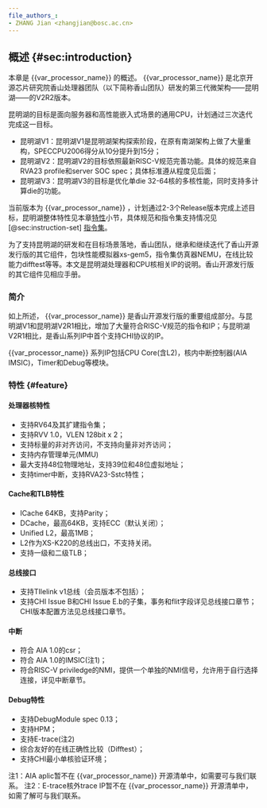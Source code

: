 ```yaml
---
file_authors_:
- ZHANG Jian <zhangjian@bosc.ac.cn>
---
```


## 概述 {#sec:introduction}

本章是 {{var_processor_name}} 的概述。 {{var_processor_name}} 是北京开源芯片研究院香山处理器团队（以下简称香山团队）研发的第三代微架构——昆明湖——的V2R2版本。

昆明湖的目标是面向服务器和高性能嵌入式场景的通用CPU，计划通过三次迭代完成这一目标。
- 昆明湖V1：昆明湖V1是昆明湖架构探索阶段，在原有南湖架构上做了大量重构，SPECCPU2006得分从10分提升到15分；
- 昆明湖V2：昆明湖V2的目标依照最新RISC-V规范完善功能。具体的规范来自RVA23 profile和server SOC spec；具体标准遵从程度见后面；
- 昆明湖V3：昆明湖V3的目标是优化单die 32-64核的多核性能，同时支持多计算die的功能。

当前版本为 {{var_processor_name}} ，计划通过2-3个Release版本完成上述目标，昆明湖整体特性见本章[特性](#feature)小节，具体规范和指令集支持情况见[@sec:instruction-set] [指令集](instruction-set.md)。

为了支持昆明湖的研发和在目标场景落地，香山团队，继承和继续迭代了香山开源发行版的其它组件，包块性能模拟器xs-gem5，指令集仿真器NEMU，在线比较能力difftest等等。本文是昆明湖处理器和CPU核相关IP的说明。香山开源发行版的其它组件见相应手册。

### 简介
如上所述， {{var_processor_name}} 是香山开源发行版的重要组成部分。与昆明湖V1和昆明湖V2R1相比，增加了大量符合RISC-V规范的指令和IP；与昆明湖V2R1相比，是香山系列IP中首个支持CHI协议的IP。

{{var_processor_name}} 系列IP包括CPU Core(含L2)，核内中断控制器(AIA IMSIC)，Timer和Debug等模块。

### 特性 {#feature}
#### 处理器核特性
- 支持RV64及其扩建指令集；
- 支持RVV 1.0，VLEN 128bit x 2；
- 支持标量的非对齐访问，不支持向量非对齐访问；
- 支持内存管理单元(MMU)
- 最大支持48位物理地址，支持39位和48位虚拟地址；
- 支持timer中断，支持RVA23-Sstc特性；

#### Cache和TLB特性
- ICache 64KB，支持Parity；
- DCache，最高64KB，支持ECC（默认关闭）；
- Unified L2，最高1MB；
- L2作为XS-K220的总线出口，不支持关闭。
- 支持一级和二级TLB；

#### 总线接口
- 支持TIlelink v1总线（会员版本不包括）；
- 支持CHI Issue B和CHI Issue E.b的子集，事务和flit字段详见总线接口章节；CHI版本配置方法见总线接口章节。

#### 中断
- 符合 AIA 1.0的csr；
- 符合 AIA 1.0的IMSIC(注1)；
- 符合RISC-V priviledge的NMI，提供一个单独的NMI信号，允许用于自行选择连接，详见中断章节。

#### Debug特性
- 支持DebugModule spec 0.13；
- 支持HPM；
- 支持E-trace(注2)
- 综合友好的在线正确性比较（Difftest）；
- 支持CHI最小单核验证环境；

注1：AIA aplic暂不在 {{var_processor_name}} 开源清单中，如需要可与我们联系。
注2：E-trace核外trace IP暂不在 {{var_processor_name}} 开源清单中，如需了解可与我们联系。

<!--
### 可配置选项
DCache size
L2 size
CHI版本

### 标准遵从
unpriviledge
priviledge

The RISC-V Instruction Set Manual: Volume II Privileged Architecture

debugmodule
E-trace
server soc spec

指令集遵从版本
Module             | Version | Status
-------------------|---------|--------
Machine ISA        | 1.13    | Draft
Supervisor ISA     | 1.13    | Draft
Smrnmi Extension   | 0.1     | Draft
Svade Extension    | 1.0     | Ratified
Svnapot Extension  | 1.0     | Ratified
Svpbmt Extension   | 1.0     | Ratified
Svinval Extension  | 1.0     | Ratified
Svadu Extension    | 1.0     | Ratified 未支持
Hypervisor ISA     | 1.0     | Ratified

备注：C920把标准遵从和版本说明放到了一起，感觉这样不太清晰。参考N2的写法暂时分开了。

### 版本说明
0.1 draft
0.5 alpha: 早期用户版本

-->
